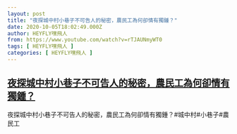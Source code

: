 ```yaml
---
layout: post
title: "夜探城中村小巷子不可告人的秘密，農民工為何卻情有獨鍾？"
date: 2020-10-05T18:02:49.000Z
author: HEYFLY嘿飛人
from: https://www.youtube.com/watch?v=rTJAUNmyWT0
tags: [ HEYFLY嘿飛人 ]
categories: [ HEYFLY嘿飛人 ]
---
```

<!--1601920969000-->
[夜探城中村小巷子不可告人的秘密，農民工為何卻情有獨鍾？](https://www.youtube.com/watch?v=rTJAUNmyWT0)
------

<div>
夜探城中村小巷子不可告人的秘密，農民工為何卻情有獨鍾？#城中村#小巷子#農民工
</div>
